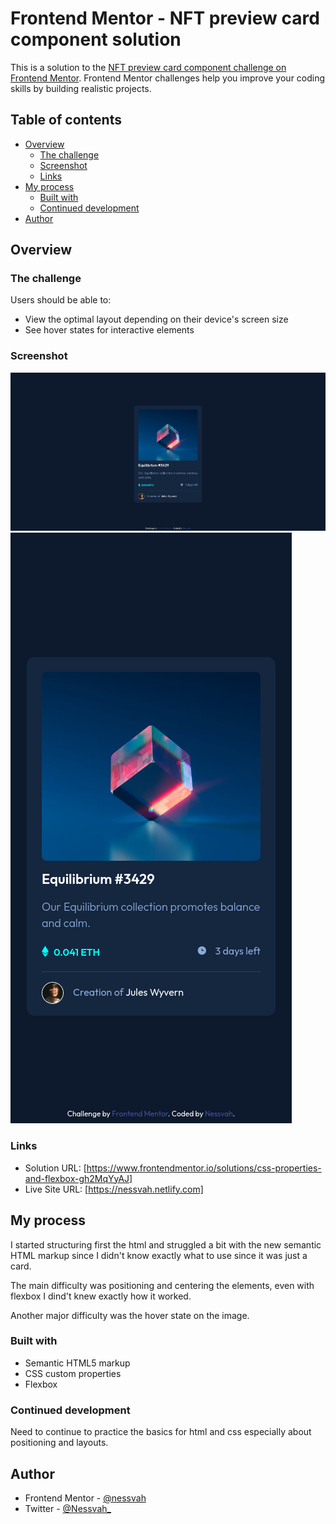 # Frontend Mentor - NFT preview card component solution

This is a solution to the [NFT preview card component challenge on Frontend Mentor](https://www.frontendmentor.io/challenges/nft-preview-card-component-SbdUL_w0U). Frontend Mentor challenges help you improve your coding skills by building realistic projects. 

## Table of contents

- [Overview](#overview)
  - [The challenge](#the-challenge)
  - [Screenshot](#screenshot)
  - [Links](#links)
- [My process](#my-process)
  - [Built with](#built-with)
  - [Continued development](#continued-development)
- [Author](#author)


## Overview

### The challenge

Users should be able to:

- View the optimal layout depending on their device's screen size
- See hover states for interactive elements

### Screenshot

![](./screenshots/nftcard1.png)
![](./screenshots/nftcard2.png)


### Links

- Solution URL: [https://www.frontendmentor.io/solutions/css-properties-and-flexbox-gh2MqYyAJ]
- Live Site URL: [https://nessvah.netlify.com]

## My process

I started structuring first the html and struggled a bit with the new semantic HTML markup since I didn't know exactly what to use since it was just a card. 

The main difficulty was positioning and centering the elements, even with flexbox I dind't knew exactly how it worked. 

Another major difficulty was the hover state on the image. 

### Built with

- Semantic HTML5 markup
- CSS custom properties
- Flexbox



### Continued development

Need to continue to practice the basics for html and css especially about positioning and layouts. 


## Author

- Frontend Mentor - [@nessvah](https://www.frontendmentor.io/profile/Nessvah)
- Twitter - [@Nessvah_](https://www.twitter.com/nessvah_)



